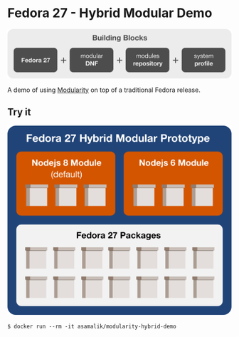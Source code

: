 # Fedora 27 - Hybrid Modular Demo

<img src="imgs/prototype-building-blocks.png" width="725px">

A demo of using [Modularity](https://docs.pagure.org/modularity) on top of a traditional Fedora release.

## Try it

<img src="imgs/prototype-architecture.png" width="506px">

```
$ docker run --rm -it asamalik/modularity-hybrid-demo
```




